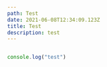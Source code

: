 ```yaml
---
path: Test
date: 2021-06-08T12:34:09.123Z
title: Test
description: test
---
```

```js

console.log("test")

```